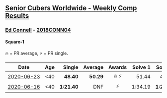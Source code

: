 <style>table {white-space: nowrap;}</style>

## [Senior Cubers Worldwide - Weekly Comp Results](/scw-comp/results/)
### [Ed Connell](../ed_connell.md) - [2018CONN04](https://www.worldcubeassociation.org/persons/2018CONN04?event=sq1)
#### Square-1

🔥 = PR average, ⚡ = PR single.

| Date | Age | Single | Average | Awards | Solve 1 | Solve 2 | Solve 3 | Solve 4 | Solve 5 | Video |
| :--: | :--: | --: | --: | :--: | --: | --: | --: | --: | --: | :-- |
| [2020-06-23](../../results/sq1/2020-06-23.md) | <40 | **48.40** | **50.29** | 🔥 ⚡ | 51.44 | 48.86 | **48.40** | 50.58 | 57.21 | [Link](https://www.facebook.com/events/1618516681636159/permalink/1621436411344186/) |
| [2020-06-16](../../results/sq1/2020-06-16.md) | <40 | **1:21.40** | DNF | ⚡ | 1:34.19 | **1:21.40** | DNF | DNS | DNS | [Link](https://www.facebook.com/events/296087658445428/permalink/299573231430204/) |


<!-- Global site tag (gtag.js) - Google Analytics -->
<script async src="https://www.googletagmanager.com/gtag/js?id=UA-86348435-3"></script>
<script>window.dataLayer = window.dataLayer || []; function gtag() {dataLayer.push(arguments);} gtag('js', new Date()); gtag('config', 'UA-86348435-3');</script>
